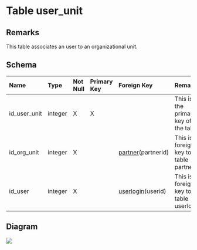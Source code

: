 # Table user\_unit #
## Remarks ##
This table associates an user to an organizational unit.

## Schema ##
| **Name** | **Type** | **Not Null** | **Primary Key** | **Foreign Key** | **Remarks** |
|:---------|:---------|:-------------|:----------------|:----------------|:------------|
| id\_user\_unit | integer  | X            | X               |                 | This is the primary key of the table. |
| id\_org\_unit | integer  | X            |                 | [partner](partner.md)(partnerid) | This is a foreign key to the table partner. |
| id\_user | integer  | X            |                 | [userlogin](userlogin.md)(userid) | This is a foreign key to the table userlogin. |

## Diagram ##
<img src='http://www.sigmah.org/svg_load.php?file=http://sigma-h.googlecode.com/svn/wiki/diagrams/user_unit.svg' />

